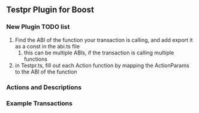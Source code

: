 ## Testpr Plugin for Boost

### New Plugin TODO list

1.  Find the ABI of the function your transaction is calling, and add export it as a const in the abi.ts file
    1.  this can be multiple ABIs, if the transaction is calling multiple functions
2.  in Testpr.ts, fill out each Action function by mapping the ActionParams to the ABI of the function



### Actions and Descriptions



### Example Transactions